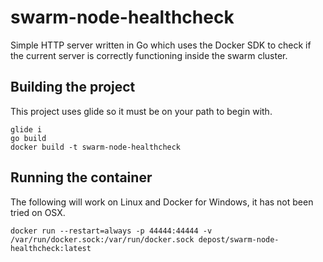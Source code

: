 # swarm-node-healthcheck
Simple HTTP server written in Go which uses the Docker SDK to check if the current server is correctly functioning inside the swarm cluster.

## Building the project
This project uses glide so it must be on your path to begin with.
```
glide i
go build
docker build -t swarm-node-healthcheck
```

## Running the container
The following will work on Linux and Docker for Windows, it has not been tried on OSX.
```
docker run --restart=always -p 44444:44444 -v /var/run/docker.sock:/var/run/docker.sock depost/swarm-node-healthcheck:latest
```
